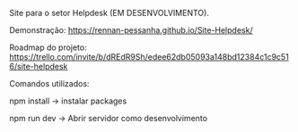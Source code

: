 Site para o setor Helpdesk (EM DESENVOLVIMENTO).

Demonstração: https://rennan-pessanha.github.io/Site-Helpdesk/

Roadmap do projeto: https://trello.com/invite/b/dREdR9Sh/edee62db05093a148bd12384c1c9c516/site-helpdesk


Comandos utilizados:

npm install -> instalar packages

npm run dev -> Abrir servidor como desenvolvimento